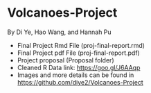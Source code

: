 # Volcanoes-Project
By Di Ye, Hao Wang, and Hannah Pu  
* Final Project Rmd File (proj-final-report.rmd)
* Final Project pdf File (proj-final-report.pdf)
* Project proposal (Proposal folder)
* Cleaned R Data link: https://goo.gl/J6AAqp
* Images and more details can be found in https://github.com/diye2/Volcanoes-Project
